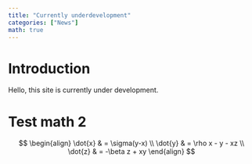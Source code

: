 ```yaml
---
title: "Currently underdevelopment"
categories: ["News"]
math: true
---
```


# Introduction

Hello, this site is currently under development.

# Test math 2
$$
\begin{align}
\dot{x} & = \sigma(y-x) \\
\dot{y} & = \rho x - y - xz \\
\dot{z} & = -\beta z + xy
\end{align}
$$